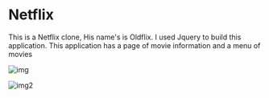 <h1 text-align=center> Netflix</h1>
<p>This is a Netflix clone,  His name's is Oldflix. I used Jquery to build this application. This application has a page of movie information and a menu of movies</P>


![img](https://user-images.githubusercontent.com/68303667/132956125-a7634202-97b4-4203-a33a-7ba824caf0e8.png)




![img2](https://user-images.githubusercontent.com/68303667/132956135-1c12e1f3-90d1-42a5-a513-24fe5deeafe1.png)



